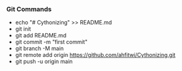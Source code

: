 
### Git Commands
- echo "# Cythonizing" >> README.md
- git init
- git add README.md
- git commit -m "first commit"
- git branch -M main
- git remote add origin https://github.com/ahfitwi/Cythonizing.git
- git push -u origin main
